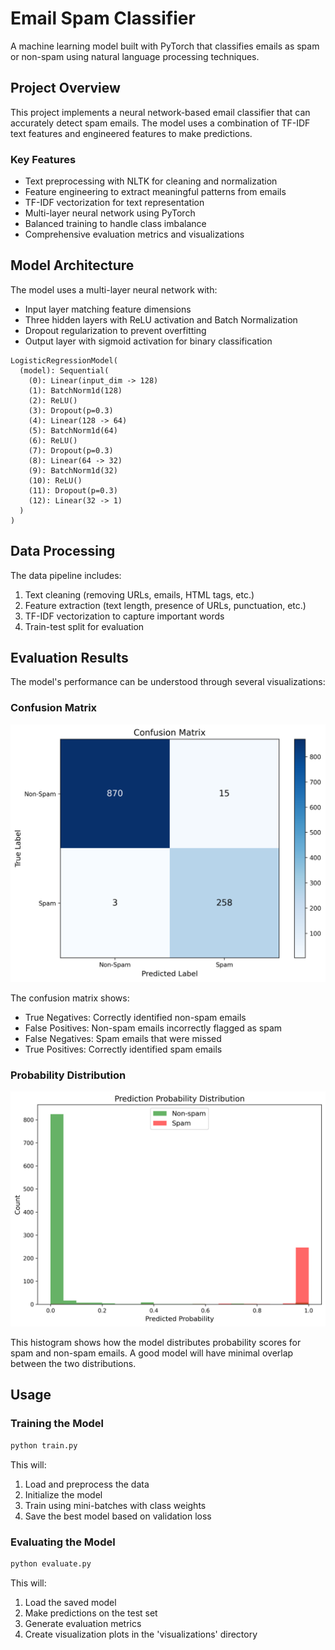 # Email Spam Classifier

A machine learning model built with PyTorch that classifies emails as spam or non-spam using natural language processing techniques.

## Project Overview

This project implements a neural network-based email classifier that can accurately detect spam emails. The model uses a combination of TF-IDF text features and engineered features to make predictions.

### Key Features

- Text preprocessing with NLTK for cleaning and normalization
- Feature engineering to extract meaningful patterns from emails
- TF-IDF vectorization for text representation
- Multi-layer neural network using PyTorch
- Balanced training to handle class imbalance
- Comprehensive evaluation metrics and visualizations

## Model Architecture

The model uses a multi-layer neural network with:

- Input layer matching feature dimensions
- Three hidden layers with ReLU activation and Batch Normalization
- Dropout regularization to prevent overfitting
- Output layer with sigmoid activation for binary classification

```text
LogisticRegressionModel(
  (model): Sequential(
    (0): Linear(input_dim -> 128)
    (1): BatchNorm1d(128)
    (2): ReLU()
    (3): Dropout(p=0.3)
    (4): Linear(128 -> 64)
    (5): BatchNorm1d(64)
    (6): ReLU()
    (7): Dropout(p=0.3)
    (8): Linear(64 -> 32)
    (9): BatchNorm1d(32)
    (10): ReLU()
    (11): Dropout(p=0.3)
    (12): Linear(32 -> 1)
  )
)
```

## Data Processing

The data pipeline includes:

1. Text cleaning (removing URLs, emails, HTML tags, etc.)
2. Feature extraction (text length, presence of URLs, punctuation, etc.)
3. TF-IDF vectorization to capture important words
4. Train-test split for evaluation

## Evaluation Results

The model's performance can be understood through several visualizations:

### Confusion Matrix

![Confusion Matrix](visualizations/confusion_matrix.png)

The confusion matrix shows:

- True Negatives: Correctly identified non-spam emails
- False Positives: Non-spam emails incorrectly flagged as spam
- False Negatives: Spam emails that were missed
- True Positives: Correctly identified spam emails

### Probability Distribution

![Probability Distribution](visualizations/probability_distribution.png)

This histogram shows how the model distributes probability scores for spam and non-spam emails. A good model will have minimal overlap between the two distributions.

## Usage

### Training the Model

```bash
python train.py
```

This will:

1. Load and preprocess the data
2. Initialize the model
3. Train using mini-batches with class weights
4. Save the best model based on validation loss

### Evaluating the Model

```bash
python evaluate.py
```

This will:

1. Load the saved model
2. Make predictions on the test set
3. Generate evaluation metrics
4. Create visualization plots in the 'visualizations' directory
